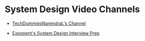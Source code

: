 # System Design Video Channels

- [TechDummiesNarendraL's Channel](https://www.youtube.com/c/TechDummiesNarendraL)

- [Exponent's System Design Interview Prep](https://www.youtube.com/playlist?list=PLrtCHHeadkHp92TyPt1Fj452_VGLipJnL)

